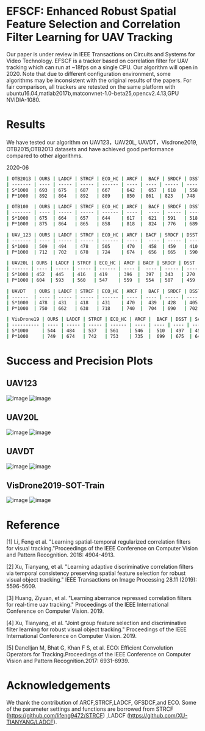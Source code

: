 # EFSCF: Enhanced Robust Spatial Feature Selection and Correlation Filter Learning for UAV Tracking
Our paper is under review in  IEEE Transactions on Circuits and Systems for Video Technology. EFSCF is a tracker based on correlation filter for UAV tracking which can run at ~18fps on a single CPU. Our algorithm will open in  2020. Note that due to different configuration environment, some algorithms may be inconsistent with the original results of the papers. For fair comparison, all  trackers are retested on the same platform with ubuntu16.04,matlab2017b,matconvnet-1.0-beta25,opencv2.4.13,GPU NVIDIA-1080.

# Results

We have tested our algorithm on UAV123，UAV20L, UAVDT，Visdrone2019, OTB2015,OTB2013 datasets and have achieved good performance compared to other algorithms.

2020-06

```bash
| OTB2013 | OURS | LADCF | STRCF | ECO_HC | ARCF |  BACF | SRDCF | DSST | SAMF | KCF  |
| ------- | ---- | ----- | ----- | ------ | ---- | ---- | ----- | ---- | ---- | ---- |
| S*1000  | 693  | 675   | 687   | 667    | 642  |  657  | 618   | 558  | 580  | 514  |
| P*1000  | 892  | 864   | 892   | 889    | 850  | 861  | 823   | 748  | 785  | 740  |
```

```bash
| OTB100  | OURS | LADCF | STRCF | ECO_HC | ARCF |  BACF | SRDCF | DSST | SAMF | KCF  |
| ------- | ---- | ----- | ----- | ------ | ---- |  ---- | ----- | ---- | ---- | ---- |
| S*1000  | 675  | 664   | 657   | 644    | 617  |  621  | 591   | 518  | 555  | 477  |
| P*1000  | 875  | 864   | 865   | 858    | 818  |  824  | 776   | 689  | 754  | 696  |
```

```bash
| UAV_123 | OURS | LADCF | STRCF | ECO_HC | ARCF | BACF | SRDCF | DSST | SAMF | KCF  |
| ------- | ---- | ----- | ----- | ------ | ---- |  ---- | ----- | ---- | ---- | ---- |
| S*1000  | 509  | 494   | 478   | 505    | 470  |  458  | 459   | 410  | 395  | 331  |
| P*1000  | 712  | 702   | 678   | 724    | 674  |  656  | 665   | 590  | 576  | 523  |
```

```bash
| UAV20L | OURS | LADCF | STRCF | ECO_HC | ARCF | BACF | SRDCF | DSST | SAMF | KCF  |
| ------ | ---- | ----- | ----- | ------ | ---- |  ---- | ----- | ---- | ---- | ---- |
| S*1000 | 452  | 445   | 416   | 419    | 396  |  397  | 343   | 270  | 317  | 196  |
| P*1000 | 604  | 593   | 560   | 547    | 559  |  554  | 507   | 459  | 457  | 311  |
```

```bash
| UAVDT   | OURS | LADCF | STRCF | ECO_HC | ARCF |  BACF | SRDCF | DSST | SAMF | KCF  |
| ------  | ---- | ----- | ----- | ------ | ---- | ---- | ----- | ---- | ---- | ---- |
| S*1000  | 478  | 431   | 418   | 431    | 470  |  439  | 428   | 405  | 336  | 293  |
| P*1000  | 750  | 662   | 638   | 718    | 740  |  704  | 690   | 702  | 591  | 575  |
```

```bash
| VisDrone19 | OURS | LADCF | STRCF | ECO_HC | ARCF |  BACF | DSST | SAMF | KCF  | OURS |
| ---------- | ---- | ----- | ----- | ------ | ---- | ---- | ---- | ---- | ---- | ---- |
| S*1000     | 544  | 484   | 537   | 561    | 546  |  510  | 497  | 459  | 392  | 539  |
| P*1000     | 749  | 674   | 742   | 753    | 735  |  699  | 675  | 648  | 591  | 743  |
```
# Success and Precision Plots
## UAV123
![image](https://github.com/HonglinChu/EFSCF/blob/master/results/UAV123/quality_plot_error_OPE_threshold.png)
![image](https://github.com/HonglinChu/EFSCF/blob/master/results/UAV123/quality_plot_overlap_OPE_AUC.png)

## UAV20L
![image](https://github.com/HonglinChu/EFSCF/blob/master/results/UAV20L/quality_plot_error_OPE_threshold.png)
![image](https://github.com/HonglinChu/EFSCF/blob/master/results/UAV20L/quality_plot_overlap_OPE_AUC.png)

## UAVDT
![image](https://github.com/HonglinChu/EFSCF/blob/master/results/UAVDT/quality_plot_error_OPE_threshold.png)
![image](https://github.com/HonglinChu/EFSCF/blob/master/results/UAVDT/quality_plot_overlap_OPE_AUC.png)

## VisDrone2019-SOT-Train
![image](https://github.com/HonglinChu/EFSCF/blob/master/results/VisDrone/quality_plot_error_OPE_threshold.png)
![image](https://github.com/HonglinChu/EFSCF/blob/master/results/VisDrone/quality_plot_overlap_OPE_AUC.png)

# Reference


[1] Li, Feng et al. "Learning spatial-temporal regularized correlation filters for visual tracking."Proceedings of the IEEE Conference on Computer Vision and Pattern Recognition. 2018: 4904-4913.

[2] Xu, Tianyang, et al. "Learning adaptive discriminative correlation filters via temporal consistency preserving spatial feature selection for robust visual object tracking." IEEE Transactions on Image Processing 28.11 (2019): 5596-5609.

[3] Huang, Ziyuan, et al. "Learning aberrance repressed correlation filters for real-time uav tracking." Proceedings of the IEEE International Conference on Computer Vision. 2019.

[4] Xu, Tianyang, et al. "Joint group feature selection and discriminative filter learning for robust visual object tracking." Proceedings of the IEEE International Conference on Computer Vision. 2019.

[5] Danelljan M, Bhat G, Khan F S, et al. ECO: Efficient Convolution Operators for Tracking.Proceedings of the IEEE Conference on Computer Vision and Pattern Recognition.2017: 6931-6939.


# Acknowledgements
We thank the contribution of ARCF,STRCF,LADCF, GFSDCF,and ECO. Some of the parameter settings and functions are borrowed from STRCF (https://github.com/lifeng9472/STRCF) ,LADCF (https://github.com/XU-TIANYANG/LADCF).
